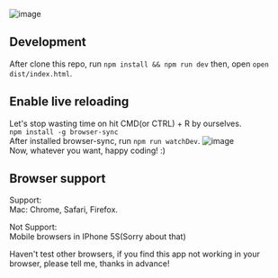 ![image](https://cloud.githubusercontent.com/assets/10692276/16900452/a04fb9b6-4c57-11e6-911b-e5c5f8ea5ed1.png)

## Development
After clone this repo, run `npm install && npm run dev` then, open `open dist/index.html`.

## Enable live reloading
Let's stop wasting time on hit CMD(or CTRL) + R by ourselves.   
`npm install -g browser-sync`  
After installed browser-sync, run `npm run watchDev`. 
![image](https://cloud.githubusercontent.com/assets/10692276/16900495/a817ebfe-4c58-11e6-8500-931c4d651934.gif)   
Now, whatever you want, happy coding! :)  


## Browser support
Support:   
Mac: Chrome, Safari, Firefox.  

Not Support:  
Mobile browsers in IPhone 5S(Sorry about that)

Haven't test other browsers, if you find this app not working in your browser, please tell me, thanks in advance!   
